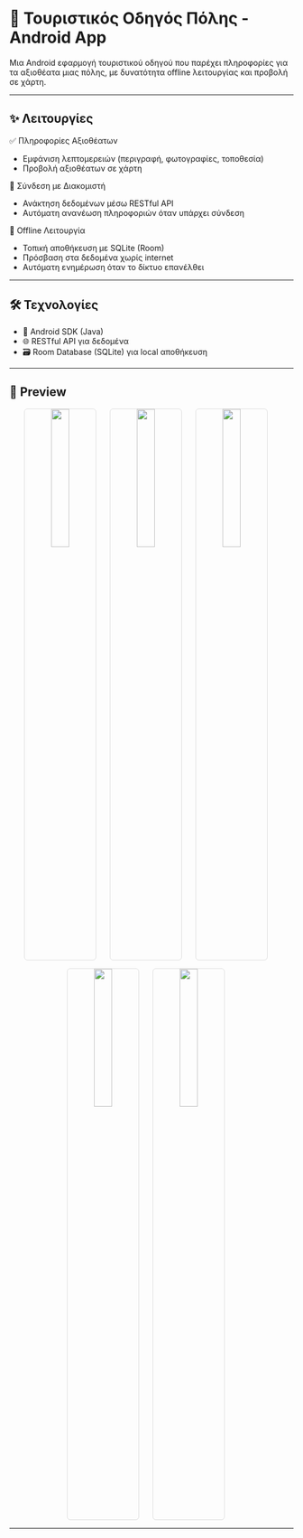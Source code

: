 # 📍 Τουριστικός Οδηγός Πόλης - Android App

Μια Android εφαρμογή τουριστικού οδηγού που παρέχει πληροφορίες για τα αξιοθέατα μιας πόλης, με δυνατότητα offline λειτουργίας και προβολή σε χάρτη.

---

## ✨ Λειτουργίες

✅ Πληροφορίες Αξιοθέατων  
- Εμφάνιση λεπτομερειών (περιγραφή, φωτογραφίες, τοποθεσία)  
- Προβολή αξιοθέατων σε χάρτη

🔄 Σύνδεση με Διακομιστή  
- Ανάκτηση δεδομένων μέσω RESTful API  
- Αυτόματη ανανέωση πληροφοριών όταν υπάρχει σύνδεση

📴 Offline Λειτουργία  
- Τοπική αποθήκευση με SQLite (Room)  
- Πρόσβαση στα δεδομένα χωρίς internet  
- Αυτόματη ενημέρωση όταν το δίκτυο επανέλθει

---

## 🛠️ Τεχνολογίες

- 📱 Android SDK (Java)
- 🌐 RESTful API για δεδομένα
- 🗃 Room Database (SQLite) για local αποθήκευση

---

## 📸 Preview

<p align="center">
  <img src="https://github.com/haris2718/KastoriaCityGuideNew/blob/main/assets/first_page_com.example.kastoria_guide.jpg" width="25%" style="margin-right: 20px;border: 1px solid #ddd; border-radius: 6px;" />
  <img src="https://github.com/haris2718/KastoriaCityGuideNew/blob/main/assets/second_page_com.example.kastoria_guide.jpg" width="25%" style="margin-right: 20px;border: 1px solid #ddd; border-radius: 6px;" />
  <img src="https://github.com/haris2718/KastoriaCityGuideNew/blob/main/assets/third_com.example.kastoria_guide.jpg" width="25%" style="margin-right: 20px;border: 1px solid #ddd; border-radius: 6px;" />
</p>

<p align="center">
  <img src="https://github.com/haris2718/KastoriaCityGuideNew/blob/main/assets/rating_com.example.kastoria_guide.jpg" width="25%" style="margin-right: 20px;border: 1px solid #ddd; border-radius: 6px;" />
  <img src="https://github.com/haris2718/KastoriaCityGuideNew/blob/main/assets/map_com.google.android.apps.maps.jpg" width="25%" style="margin-right: 20px;border: 1px solid #ddd; border-radius: 6px;" />
</p>

---




